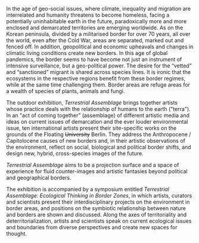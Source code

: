In the age of geo-social issues, where climate, inequality and migration are interrelated and humanity threatens to become homeless, facing a potentially uninhabitable earth in the future, paradoxically more and more enclosed and demarcated territories are emerging worldwide. As on the Korean peninsula, divided by a militarised border for over 70 years, all over the world, even after the Cold War, areas are separated, marked out and fenced off. In addition, geopolitical and economic upheavals and changes in climatic living conditions create new borders. In this age of global pandemics, the border seems to have become not just an instrument of intensive surveillance, but a geo-political power. The desire for the “vetted” and “sanctioned” migrant is shared across species lines. It is ironic that the ecosystems in the respective regions benefit from these border regimes, while at the same time challenging them. Border areas are refuge areas for a wealth of species of plants, animals and fungi.

The outdoor exhibition, _Terrestrial Assemblage_ brings together artists whose practice deals with the relationship of humans to the earth ("terra"). In an "act of coming together" (assemblage) of different artistic media and ideas on current issues of demarcation and the ever louder environmental issue, ten international artists present their site-specific works on the grounds of the Floating ~~University~~ Berlin. They address the Anthropocene / Capitolocene causes of new borders and, in their artistic observations of the environment, reflect on social, biological and political border shifts, and design new, hybrid, cross-species images of the future.

_Terrestrial Assemblage_ aims to be a projection surface and a space of experience for fluid counter-images and artistic fantasies beyond political and geographical borders.

The exhibition is accompanied by a symposium entitled _Terrestrial Assemblage: Ecological Thinking in Border Zones_, in which artists, curators and scientists present their interdisciplinary projects on the environment in border areas, and positions on the symbiotic relationship between nature and borders are shown and discussed. Along the axes of territoriality and deterritorialization, artists and scientists speak on current ecological issues and boundaries from diverse perspectives and create new spaces for thought.
